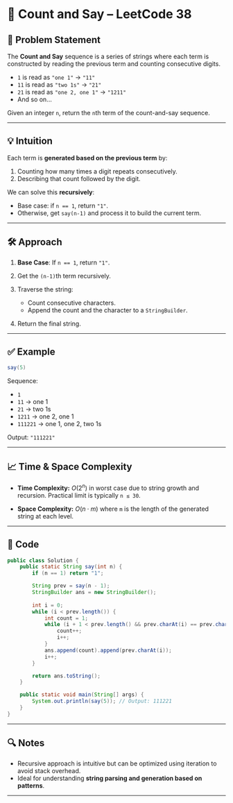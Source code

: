 
# 🔢 Count and Say – LeetCode 38

## 🧠 Problem Statement

The **Count and Say** sequence is a series of strings where each term is constructed by reading the previous term and counting consecutive digits.

* `1` is read as `"one 1"` → `"11"`
* `11` is read as `"two 1s"` → `"21"`
* `21` is read as `"one 2, one 1"` → `"1211"`
* And so on...

Given an integer `n`, return the `n`th term of the count-and-say sequence.

---

## 💡 Intuition

Each term is **generated based on the previous term** by:

1. Counting how many times a digit repeats consecutively.
2. Describing that count followed by the digit.

We can solve this **recursively**:

* Base case: if `n == 1`, return `"1"`.
* Otherwise, get `say(n-1)` and process it to build the current term.

---

## 🛠️ Approach

1. **Base Case**: If `n == 1`, return `"1"`.
2. Get the `(n-1)`th term recursively.
3. Traverse the string:

   * Count consecutive characters.
   * Append the count and the character to a `StringBuilder`.
4. Return the final string.

---

## ✅ Example

```java
say(5)
```

Sequence:

* `1`
* `11`  → one 1
* `21`  → two 1s
* `1211` → one 2, one 1
* `111221` → one 1, one 2, two 1s

Output: `"111221"`

---

## 📈 Time & Space Complexity

* **Time Complexity:**
  $O(2^n)$ in worst case due to string growth and recursion.
  Practical limit is typically `n ≤ 30`.

* **Space Complexity:**
  $O(n \cdot m)$ where `m` is the length of the generated string at each level.

---

## 🧾 Code

```java
public class Solution {
    public static String say(int n) {
        if (n == 1) return "1";

        String prev = say(n - 1);
        StringBuilder ans = new StringBuilder();
        
        int i = 0;
        while (i < prev.length()) {
            int count = 1;
            while (i + 1 < prev.length() && prev.charAt(i) == prev.charAt(i + 1)) {
                count++;
                i++;
            }
            ans.append(count).append(prev.charAt(i));
            i++;
        }

        return ans.toString();
    }

    public static void main(String[] args) {
        System.out.println(say(5)); // Output: 111221
    }
}
```

---

## 🔍 Notes

* Recursive approach is intuitive but can be optimized using iteration to avoid stack overhead.
* Ideal for understanding **string parsing and generation based on patterns**.

---
